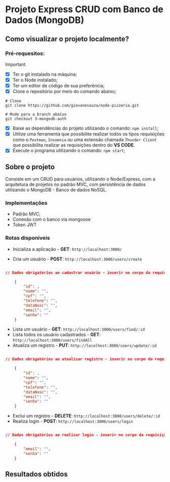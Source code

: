 # Projeto Express CRUD com Banco de Dados (MongoDB)

## Como visualizar o projeto localmente?

### Pré-requesitos:

>[!IMPORTANT]
> 
> * [x] Ter o git instalado na máquina;
> * [x] Ter o Node instalado;
> * [x] Ter um editor de código de sua preferência;
> * [x] Clone o repositório por meio do comando abaixo;
> ``` shell
> # Clone
> git clone https://github.com/giovanesouza/node-pizzeria.git
> 
> # Mude para a branch abaixo
> git checkout 3-mongodb-auth
> 
> ```
> * [x] Baixe as dependências do projeto utilizando o comando: `npm install`;
> * [x] Utilize uma ferramenta que possibilite realizar todos os tipos requisições como o `Postman`, `Insomnia` ou uma extensão chamada `Thunder Client` que possibilita realizar as requisições dentro do **VS CODE**.
> * [x] Execute o programa utilizando o comando: `npm start`;


## Sobre o projeto

Consiste em um CRUD para usuários, utilizando o Node/Express, com a arquitetura de projetos no padrão MVC, com persistência de dados utilizando o MongoDB - Banco de dados NoSQL.

### Implementações

* Padrão MVC;
* Conexão com o banco via mongoose
* Token JWT


### Rotas disponíveis

* Inicializa a aplicação - **GET**: `http://localhost:3000/` 

* Cria um usuário - **POST**: `http://localhost:3000/users/create`


```json

// Dados obrigatórios ao cadastrar usuário - inserir no corpo da requisição

    {
        "id": ,
        "nome": "",
        "cpf": "",
        "telefone": "",
        "dataNasc": "",
        "email": "",
        "senha": ""
    }

```

* Lista um usuário - **GET**: `http://localhost:3000/users/find/:id`
* Lista todos os usuário cadastrados - **GET**: `http://localhost:3000/users/findAll`
* Atualiza um registro - **PUT**: `http://localhost:3000/users/update/:id`

```json

// Dados obrigatórios ao atualizar registro - inserir no corpo da requisição

    {
        "id": ,
        "nome": "",
        "cpf": "",
        "telefone": "",
        "dataNasc": "",
        "email": "",
        "senha": ""
    }

```

* Exclui um registro - **DELETE**: `http://localhost:3000/users/delete/:id`
* Realiza login - **POST**: `http://localhost:3000/users/login`

```json

// Dados obrigatórios ao realizar login - inserir no corpo da requisição

    {
        "email": "",
        "senha": ""
    }

```



## Resultados obtidos

